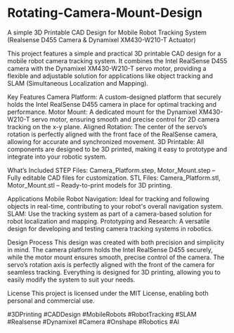 # Rotating-Camera-Mount-Design
A simple 3D Printable CAD Design for Mobile Robot Tracking System (Realsense D455 Camera &amp; Dynamixel XM430-W210-T Actuator)

This project features a simple and practical 3D printable CAD design for a mobile robot camera tracking system. It combines the Intel RealSense D455 camera with the Dynamixel XM430-W210-T servo motor, providing a flexible and adjustable solution for applications like object tracking and SLAM (Simultaneous Localization and Mapping).

Key Features
Camera Platform: A custom-designed platform that securely holds the Intel RealSense D455 camera in place for optimal tracking and performance.
Motor Mount: A dedicated mount for the Dynamixel XM430-W210-T servo motor, ensuring smooth and precise control for 2D camera tracking on the x-y plane.
Aligned Rotation: The center of the servo’s rotation is perfectly aligned with the front face of the RealSense camera, allowing for accurate and synchronized movement.
3D Printable: All components are designed to be 3D printed, making it easy to prototype and integrate into your robotic system.

What’s Included
STEP Files: Camera_Platform.step, Motor_Mount.step  – Fully editable CAD files for customization.
STL Files: Camera_Platform.stl, Motor_Mount.stl – Ready-to-print models for 3D printing.

Applications
Mobile Robot Navigation: Ideal for tracking and following objects in real-time, contributing to your robot's overall navigation system.
SLAM: Use the tracking system as part of a camera-based solution for robot localization and mapping.
Prototyping and Research: A versatile design for developing and testing camera tracking systems in robotics.

Design Process
This design was created with both precision and simplicity in mind. The camera platform holds the Intel RealSense D455 securely, while the motor mount ensures smooth, precise control of the camera. The servo’s rotation axis is perfectly aligned with the front of the camera for seamless tracking. Everything is designed for 3D printing, allowing you to easily modify the system to suit your needs.

License
This project is licensed under the MIT License, enabling both personal and commercial use.

#3DPrinting #CADDesign #MobileRobots #RobotTracking #SLAM #Realsense #Dynamixel #Camera #Onshape #Robotics #AI

